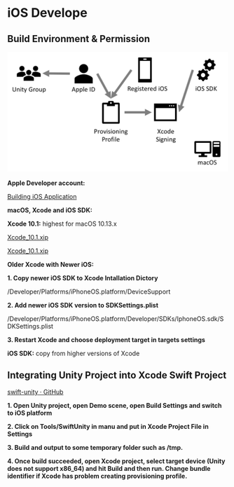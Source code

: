 # iOS Develope

## Build Environment & Permission
![Apple Develop](https://github.com/MilkyW/LearnUnityEveryday/blob/master/Pictures/Apple%20Develop.png?raw=true)

**Apple Developer account:**

[Building iOS Application](https://confluence.hq.unity3d.com/display/QA/Building+iOS+Application)

**macOS, Xcode and iOS SDK:**

**Xcode 10.1:** highest for macOS 10.13.x

[Xcode_10.1.xip](https://drive.google.com/file/d/1L0A81DdYBrOUYlG1Xi1C49_uSvSG_71l/view?usp=sharing)

[Xcode_10.1.xip](https://download.developer.apple.com/Developer_Tools/Xcode_10.1/Xcode_10.1.xip)

**Older Xcode with Newer iOS:** 

**1. Copy newer iOS SDK to Xcode Intallation Dictory**

/Developer/Platforms/iPhoneOS.platform/DeviceSupport

**2. Add newer iOS SDK version to SDKSettings.plist**

/Developer/Platforms/iPhoneOS.platform/Developer/SDKs/IphoneOS.sdk/SDKSettings.plist

**3. Restart Xcode and choose deployment target in targets settings**

**iOS SDK:** copy from higher versions of Xcode

## Integrating Unity Project into Xcode Swift Project
[swift-unity · GitHub](https://github.com/jiulongw/swift-unity)

**1. Open Unity project, open Demo scene, open Build Settings and switch to iOS platform**

**2. Click on Tools/SwiftUnity in manu and put in Xcode Project File in Settings**

**3. Build and output to some temporary folder such as /tmp.**

**4. Once build succeeded, open Xcode project, select target device (Unity does not support x86_64) and hit Build and then run. Change bundle identifier if Xcode has problem creating provisioning profile.**
